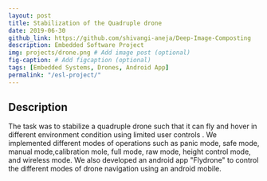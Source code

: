 ```yaml
---
layout: post
title: Stabilization of the Quadruple drone
date: 2019-06-30
github_link: https://github.com/shivangi-aneja/Deep-Image-Composting
description: Embedded Software Project
img: projects/drone.png # Add image post (optional)
fig-caption: # Add figcaption (optional)
tags: [Embedded Systems, Drones, Android App]
permalink: "/esl-project/"
---
```


## Description
The task was to stabilize a quadruple drone such that it can fly and hover in different environment condition using limited user controls . We implemented different modes of operations such as panic mode, safe mode, manual mode,calibration mole, full mode, raw mode, height control mode, and wireless mode. We also developed an android app "Flydrone" to control the different modes of drone navigation using an android mobile.




